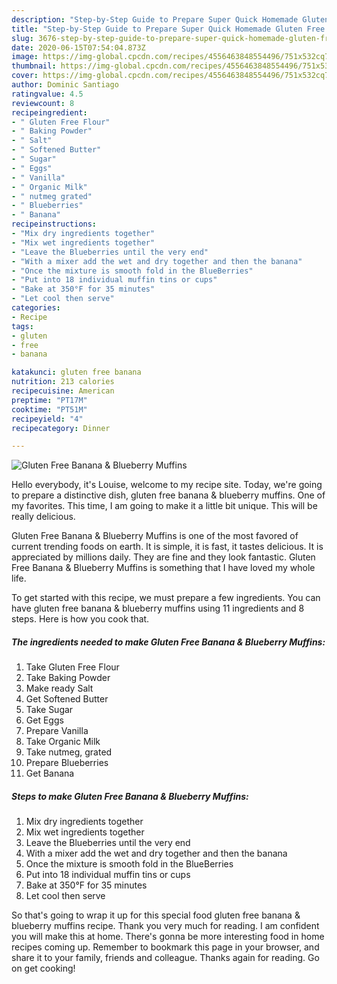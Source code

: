 ```yaml
---
description: "Step-by-Step Guide to Prepare Super Quick Homemade Gluten Free Banana &amp;amp; Blueberry Muffins"
title: "Step-by-Step Guide to Prepare Super Quick Homemade Gluten Free Banana &amp;amp; Blueberry Muffins"
slug: 3676-step-by-step-guide-to-prepare-super-quick-homemade-gluten-free-banana-and-amp-blueberry-muffins
date: 2020-06-15T07:54:04.873Z
image: https://img-global.cpcdn.com/recipes/4556463848554496/751x532cq70/gluten-free-banana-blueberry-muffins-recipe-main-photo.jpg
thumbnail: https://img-global.cpcdn.com/recipes/4556463848554496/751x532cq70/gluten-free-banana-blueberry-muffins-recipe-main-photo.jpg
cover: https://img-global.cpcdn.com/recipes/4556463848554496/751x532cq70/gluten-free-banana-blueberry-muffins-recipe-main-photo.jpg
author: Dominic Santiago
ratingvalue: 4.5
reviewcount: 8
recipeingredient:
- " Gluten Free Flour"
- " Baking Powder"
- " Salt"
- " Softened Butter"
- " Sugar"
- " Eggs"
- " Vanilla"
- " Organic Milk"
- " nutmeg grated"
- " Blueberries"
- " Banana"
recipeinstructions:
- "Mix dry ingredients together"
- "Mix wet ingredients together"
- "Leave the Blueberries until the very end"
- "With a mixer add the wet and dry together and then the banana"
- "Once the mixture is smooth fold in the BlueBerries"
- "Put into 18 individual muffin tins or cups"
- "Bake at 350°F for 35 minutes"
- "Let cool then serve"
categories:
- Recipe
tags:
- gluten
- free
- banana

katakunci: gluten free banana 
nutrition: 213 calories
recipecuisine: American
preptime: "PT17M"
cooktime: "PT51M"
recipeyield: "4"
recipecategory: Dinner

---
```



![Gluten Free Banana &amp; Blueberry Muffins](https://img-global.cpcdn.com/recipes/4556463848554496/751x532cq70/gluten-free-banana-blueberry-muffins-recipe-main-photo.jpg)

Hello everybody, it's Louise, welcome to my recipe site. Today, we're going to prepare a distinctive dish, gluten free banana &amp; blueberry muffins. One of my favorites. This time, I am going to make it a little bit unique. This will be really delicious.



Gluten Free Banana &amp; Blueberry Muffins is one of the most favored of current trending foods on earth. It is simple, it is fast, it tastes delicious. It is appreciated by millions daily. They are fine and they look fantastic. Gluten Free Banana &amp; Blueberry Muffins is something that I have loved my whole life.


To get started with this recipe, we must prepare a few ingredients. You can have gluten free banana &amp; blueberry muffins using 11 ingredients and 8 steps. Here is how you cook that.

<!--inarticleads1-->

##### The ingredients needed to make Gluten Free Banana &amp; Blueberry Muffins:

1. Take  Gluten Free Flour
1. Take  Baking Powder
1. Make ready  Salt
1. Get  Softened Butter
1. Take  Sugar
1. Get  Eggs
1. Prepare  Vanilla
1. Take  Organic Milk
1. Take  nutmeg, grated
1. Prepare  Blueberries
1. Get  Banana




<!--inarticleads2-->

##### Steps to make Gluten Free Banana &amp; Blueberry Muffins:

1. Mix dry ingredients together
1. Mix wet ingredients together
1. Leave the Blueberries until the very end
1. With a mixer add the wet and dry together and then the banana
1. Once the mixture is smooth fold in the BlueBerries
1. Put into 18 individual muffin tins or cups
1. Bake at 350°F for 35 minutes
1. Let cool then serve




So that's going to wrap it up for this special food gluten free banana &amp; blueberry muffins recipe. Thank you very much for reading. I am confident you will make this at home. There's gonna be more interesting food in home recipes coming up. Remember to bookmark this page in your browser, and share it to your family, friends and colleague. Thanks again for reading. Go on get cooking!
